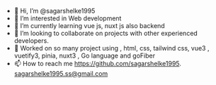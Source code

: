 - 👋 Hi, I’m @sagarshelke1995
- 👀 I’m interested in Web development
- 🌱 I’m currently learning vue js, nuxt js also backend 
- 💞️ I’m looking to collaborate on projects with other experienced developers.
- 🧲 Worked on so many project using , html, css, tailwind css, vue3 , vuetify3, pinia, nuxt3 , Go language and goFiber 
- 📫 How to reach me https://github.com/sagarshelke1995. sagarshelke1995.ss@gmail.com

<!---
sagarshelke1995/sagarshelke1995 is a ✨ special ✨ repository because its `README.md` (this file) appears on your GitHub profile.
You can click the Preview link to take a look at your changes.
--->
